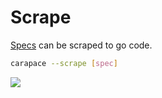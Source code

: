 # Scrape

[Specs](../spec.md) can be scraped to go code.

```sh
carapace --scrape [spec]
```

![](./scrape.cast)
